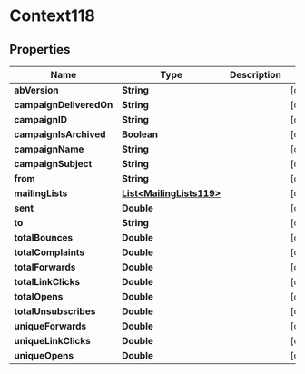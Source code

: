 
# Context118

## Properties
Name | Type | Description | Notes
------------ | ------------- | ------------- | -------------
**abVersion** | **String** |  |  [optional]
**campaignDeliveredOn** | **String** |  |  [optional]
**campaignID** | **String** |  |  [optional]
**campaignIsArchived** | **Boolean** |  |  [optional]
**campaignName** | **String** |  |  [optional]
**campaignSubject** | **String** |  |  [optional]
**from** | **String** |  |  [optional]
**mailingLists** | [**List&lt;MailingLists119&gt;**](MailingLists119.md) |  |  [optional]
**sent** | **Double** |  |  [optional]
**to** | **String** |  |  [optional]
**totalBounces** | **Double** |  |  [optional]
**totalComplaints** | **Double** |  |  [optional]
**totalForwards** | **Double** |  |  [optional]
**totalLinkClicks** | **Double** |  |  [optional]
**totalOpens** | **Double** |  |  [optional]
**totalUnsubscribes** | **Double** |  |  [optional]
**uniqueForwards** | **Double** |  |  [optional]
**uniqueLinkClicks** | **Double** |  |  [optional]
**uniqueOpens** | **Double** |  |  [optional]




